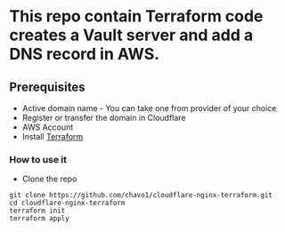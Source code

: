 # This repo contain Terraform code creates a Vault server and add a DNS record in AWS.
## Prerequisites

- Active domain name - You can take one from provider of your choice
- Register or transfer the domain in Cloudflare
- AWS Account
- Install [Terraform](https://www.terraform.io/)
### How to use it
- Clone the repo
```
git clone https://github.com/chavo1/cloudflare-nginx-terraform.git
cd cloudflare-nginx-terraform
terraform init
terraform apply
```
